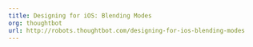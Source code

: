 ```yaml
---
title: Designing for iOS: Blending Modes
org: thoughtbot
url: http://robots.thoughtbot.com/designing-for-ios-blending-modes
---
```

